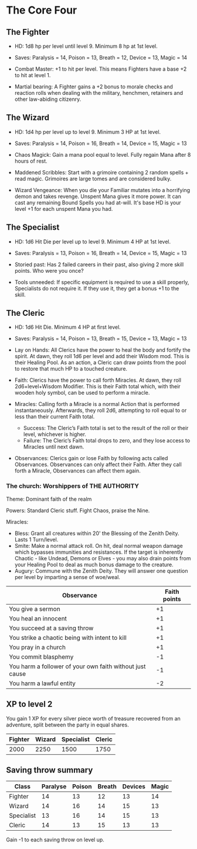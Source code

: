 # The Core Four
## The Fighter
- HD: 1d8 hp per level until level 9. Minimum 8 hp at 1st level.
- Saves: Paralysis = 14, Poison = 13, Breath = 12, Device = 13, Magic = 14

- Combat Master: +1 to hit per level. This means Fighters have a base +2 to hit at level 1.
- Martial bearing: A Fighter gains a +2 bonus to morale checks and reaction rolls when dealing with the military, henchmen, retainers and other law-abiding citizenry.
## The Wizard
- HD: 1d4 hp per level up to level 9. Minimum 3 HP at 1st level.
- Saves: Paralysis = 14, Poison = 16, Breath = 14, Device = 15, Magic = 13

- Chaos Magick: Gain a mana pool equal to level. Fully regain Mana after 8 hours of rest.
- Maddened Scribbles: Start with a grimoire containing 2 random spells + read magic. Grimoires are large tomes and are considered bulky.
- Wizard Vengeance: When you die your Familiar mutates into a horrifying demon and takes revenge. Unspent Mana gives it more power. It can cast any remaining Bound Spells you had at-will. It's base HD is your level +1 for each unspent Mana you had.
## The Specialist
- HD: 1d6 Hit Die per level up to level 9. Minimum 4 HP at 1st level.
- Saves: Paralysis = 13, Poison = 16, Breath = 14, Device = 15, Magic = 13

- Storied past: Has 2 failed careers in their past, also giving 2 more skill points. Who were you once?
- Tools unneeded: If specific equipment is required to use a skill properly, Specialists do not require it. If they use it, they get a bonus +1 to the skill.
## The Cleric
- HD: 1d6 Hit Die. Minimum 4 HP at first level.
- Saves: Paralysis = 14, Poison = 13, Breath = 15, Device = 13, Magic = 13

- Lay on Hands: All Clerics have the power to heal the body and fortify the spirit. At dawn, they roll 1d6 per level and add their Wisdom mod. This is their Healing Pool. As an action, a Cleric can draw points from the pool to restore that much HP to a touched creature.
- Faith: Clerics have the power to call forth Miracles. At dawn, they roll 2d6+level+Wisdom Modifier. This is their Faith total which, with their wooden holy symbol, can be used to perform a miracle.
- Miracles: Calling forth a Miracle is a normal Action that is performed instantaneously. Afterwards, they roll 2d6, attempting to roll equal to or less than their current Faith total.
	- Success: The Cleric’s Faith total is set to the result of the roll or their level, whichever is higher.
	- Failure: The Cleric’s Faith total drops to zero, and they lose access to Miracles until next dawn.
- Observances: Clerics gain or lose Faith by following acts called Observances. Observances can only affect their Faith. After they call forth a Miracle, Observances can affect them again.

### The church: Worshippers of THE AUTHORITY
Theme: Dominant faith of the realm

Powers: Standard Cleric stuff. Fight Chaos, praise the Nine.

Miracles:
- Bless: Grant all creatures within 20' the Blessing of the Zenith Deity. Lasts 1 Turn/level.
- Smite: Make a normal attack roll. On hit, deal normal weapon damage which bypasses immunities and resistances. If the target is inherently Chaotic - like Undead, Demons or Elves - you may also drain points from your Healing Pool to deal as much bonus damage to the creature.
- Augury: Commune with the Zenith Deity.  They will answer one question per level by imparting a sense of woe/weal.

| Observance                                               | Faith points |
| -------------------------------------------------------- | ------------ |
| You give a sermon                                        | +1           |
| You heal an innocent                                     | +1           |
| You succeed at a saving throw                            | +1           |
| You strike a chaotic being with intent to kill           | +1           |
| You pray in a church                                     | +1           |
| You commit blasphemy                                     | -1           |
| You harm a follower of your own faith without just cause | -1           |
| You harm a lawful entity                                 | -2             |

## XP to level 2
You gain 1 XP for every silver piece worth of treasure recovered from an adventure, split between the party in equal shares.

| Fighter | Wizard | Specialist | Cleric |
| ------- | ------ | ---------- | ------ |
| 2000    | 2250   | 1500       | 1750   | 



## Saving throw summary
| Class      | Paralyse | Poison | Breath | Devices | Magic |
| ---------- | -------- | ------ | ------ | ------- | ----- |
| Fighter    | 14       | 13     | 12     | 13      | 14    |
| Wizard     | 14       | 16     | 14     | 15      | 13    |
| Specialist | 13       | 16     | 14     | 15      | 13    |
| Cleric     | 14       | 13     | 15     | 13      | 13      |

Gain -1 to each saving throw on level up.

